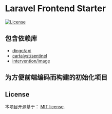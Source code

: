 # Laravel Frontend Starter

[![License](https://poser.pugx.org/laravel/framework/license.svg)](https://packagist.org/packages/laravel/framework)

## 包含依赖库
- [dingo/api](https://github.com/dingo/api)
- [cartalyst/sentinel](https://github.com/cartalyst/sentinel)
- [intervention/image](https://github.com/Intervention/image)

## 为方便前端编码而构建的初始化项目

## License

本项目开源基于： [MIT license](http://opensource.org/licenses/MIT).
